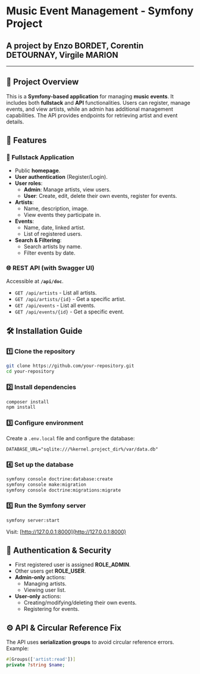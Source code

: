 # Music Event Management - Symfony Project
## A project by Enzo BORDET, Corentin DETOURNAY, Virgile MARION

---

## 📌 Project Overview
This is a **Symfony-based application** for managing **music events**. It includes both **fullstack** and **API** functionalities. Users can register, manage events, and view artists, while an admin has additional management capabilities. The API provides endpoints for retrieving artist and event details.

## 🚀 Features
### 🎵 Fullstack Application
- Public **homepage**.
- **User authentication** (Register/Login).
- **User roles**:
  - **Admin**: Manage artists, view users.
  - **User**: Create, edit, delete their own events, register for events.
- **Artists**:
  - Name, description, image.
  - View events they participate in.
- **Events**:
  - Name, date, linked artist.
  - List of registered users.
- **Search & Filtering**:
  - Search artists by name.
  - Filter events by date.

### 🌐 REST API (with Swagger UI)
Accessible at **`/api/doc`**.
- `GET /api/artists` - List all artists.
- `GET /api/artists/{id}` - Get a specific artist.
- `GET /api/events` - List all events.
- `GET /api/events/{id}` - Get a specific event.

## 🛠️ Installation Guide
### **1️⃣ Clone the repository**
```sh
git clone https://github.com/your-repository.git
cd your-repository
```

### **2️⃣ Install dependencies**
```sh
composer install
npm install
```

### **3️⃣ Configure environment**
Create a `.env.local` file and configure the database:
```env
DATABASE_URL="sqlite:///%kernel.project_dir%/var/data.db"
```

### **4️⃣ Set up the database**
```sh
symfony console doctrine:database:create
symfony console make:migration
symfony console doctrine:migrations:migrate
```

### **5️⃣ Run the Symfony server**
```sh
symfony server:start
```
Visit: [http://127.0.0.1:8000](http://127.0.0.1:8000)


## 🔐 Authentication & Security
- First registered user is assigned **ROLE_ADMIN**.
- Other users get **ROLE_USER**.
- **Admin-only** actions:
  - Managing artists.
  - Viewing user list.
- **User-only** actions:
  - Creating/modifying/deleting their own events.
  - Registering for events.

## ⚙️ API & Circular Reference Fix
The API uses **serialization groups** to avoid circular reference errors. Example:
```php
#[Groups(['artist:read'])]
private ?string $name;
```
